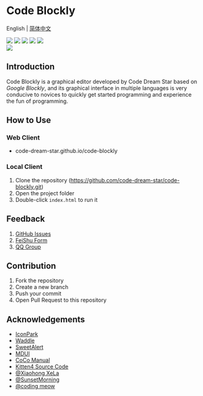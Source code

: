 # Code Blockly

English | [简体中文](README.zh-CN.md)

 <p>
    <a href="https://github.com/code-dream-star/code-blockly/blob/main/licence"><img src="https://img.shields.io/github/license/code-dream-star/code-blockly"></a>
    <a href="https://github.com/code-dream-star/code-blockly/"><img src="https://img.shields.io/github/stars/code-dream-star/code-blockly"></a>
    <a href="https://github.com/code-dream-star/code-blockly/"><img src="https://img.shields.io/github/forks/code-dream-star/code-blockly"></a>
    <a href="https://github.com/code-dream-star/code-blockly/issues"><img src="https://img.shields.io/github/issues/code-dream-star/code-blockly"></a>
    <a href="https://github.com/code-dream-star/code-blockly/pulls"><img src="https://img.shields.io/github/issues-pr/code-dream-star/code-blockly"></a></br>
 <img src=https://img.shields.io/badge/author-Code_Dream_Star-blue />
</p>

## Introduction

Code Blockly is a graphical editor developed by Code Dream Star based on _Google Blockly_, and its graphical interface in multiple languages is very conducive to novices to quickly get started programming and experience the fun of programming.

## How to Use

### Web Client

- code-dream-star.github.io/code-blockly

### Local Client

1. Clone the repository (https://github.com/code-dream-star/code-blockly.git)
2. Open the project folder
3. Double-click `index.html` to run it

## Feedback

1. [GitHub Issues](https://github.com/code-dream-star/code-blockly/issues)
2. [FeiShu Form](code-dream-star.github.io/code-blockly#form)
3. [QQ Group](https://jq.qq.com/?_wv=1027&k=8re37Nfl)

## Contribution

1. Fork the repository
2. Create a new branch
3. Push your commit
4. Open Pull Request to this repository

## Acknowledgements

- [IconPark](http://iconpark.oceanengine.com/)
- [Waddle](http://coco-central.cn)
- [SweetAlert](https://sweetalert.js.org/)
- [MDUI](https://www.mdui.org/)
- [CoCo Manual](https://codemao.yuque.com/kzbwh0/coco_guide)
- [Kitten4 Source Code](https://codemao.yuque.com/kzbwh0/kitten_guide)
- [@Xiaohong XeLa](https://github.com/xiaohong2022)
- [@SunsetMorning](https://github.com/123213123123)
- [@coding meow](https://github.com/codemiao200)
